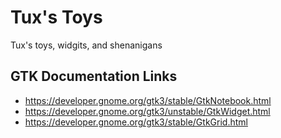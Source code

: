 # Tux's Toys
Tux's toys, widgits, and shenanigans

## GTK Documentation Links

* https://developer.gnome.org/gtk3/stable/GtkNotebook.html
* https://developer.gnome.org/gtk3/unstable/GtkWidget.html
* https://developer.gnome.org/gtk3/stable/GtkGrid.html
